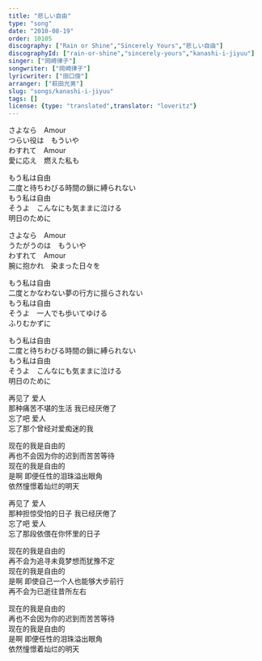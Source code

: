 ```yaml
---
title: "悲しい自由"
type: "song"
date: "2010-08-19"
order: 10105
discography: ["Rain or Shine","Sincerely Yours","悲しい自由"]
discographyId: ["rain-or-shine","sincerely-yours","kanashi-i-jiyuu"]
singer: ["岡崎律子"]
songwriter: ["岡崎律子"]
lyricwriter: ["田口俊"]
arranger: ["萩田光男"]
slug: "songs/kanashi-i-jiyuu"
tags: []
license: {type: "translated",translator: "loveritz"}
---
```


さよなら　Amour   
つらい役は　もういや   
わすれて　Amour   
愛に応え　燃えた私も   
  
もう私は自由   
二度と待ちわびる時間の鎖に縛られない   
もう私は自由   
そうよ　こんなにも気ままに泣ける   
明日のために   
  
さよなら　Amour   
うたがうのは　もういや   
わすれて　Amour   
腕に抱かれ　染まった日々を   
  
もう私は自由   
二度とかなわない夢の行方に揺らされない   
もう私は自由   
そうよ　一人でも歩いてゆける   
ふりむかずに   
  
もう私は自由   
二度と待ちわびる時間の鎖に縛られない   
もう私は自由   
そうよ　こんなにも気ままに泣ける   
明日のために  
  
再见了 爱人   
那种痛苦不堪的生活 我已经厌倦了   
忘了吧 爱人   
忘了那个曾经对爱痴迷的我   
  
现在的我是自由的   
再也不会因为你的迟到而苦苦等待   
现在的我是自由的   
是啊 即便任性的泪珠溢出眼角   
依然憧憬着灿烂的明天   
  
再见了 爱人   
那种担惊受怕的日子 我已经厌倦了   
忘了吧 爱人   
忘了那段依偎在你怀里的日子   
  
现在的我是自由的   
再不会为追寻未竟梦想而犹豫不定   
现在的我是自由的   
是啊 即使自己一个人也能够大步前行   
再不会为已逝往昔所左右   
  
现在的我是自由的   
再也不会因为你的迟到而苦苦等待   
现在的我是自由的   
是啊 即便任性的泪珠溢出眼角   
依然憧憬着灿烂的明天

